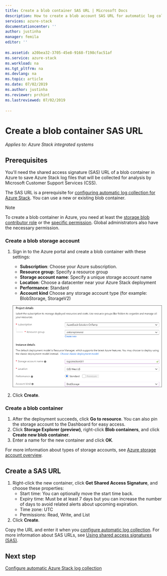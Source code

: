 ```yaml
---
title: Create a blob container SAS URL | Microsoft Docs
description: How to create a blob account SAS URL for automatic log collection in Azure Stack Help + Support.
services: azure-stack
documentationcenter: ''
author: justinha
manager: femila
editor: ''

ms.assetid: a20bea32-3705-45e8-9168-f198cfac51af
ms.service: azure-stack
ms.workload: na
ms.tgt_pltfrm: na
ms.devlang: na
ms.topic: article
ms.date: 07/02/2019
ms.author: justinha
ms.reviewer: prchint
ms.lastreviewed: 07/02/2019

---
```

# Create a blob container SAS URL 

*Applies to: Azure Stack integrated systems*

## Prerequisites

You'll need the shared access signature (SAS) URL of a blob container in Azure to save Azure Stack log files that will be collected for analysis by Microsoft Customer Support Services (CSS). 

The SAS URL is a prerequisite for [configuring automatic log collection for Azure Stack](azure-stack-configure-automatic-log-collection.md).
You can use a new or existing blob container.

>[!NOTE]
>To create a blob container in Azure, you need at least the [storage blob contributor role](https://docs.microsoft.com/azure/role-based-access-control/built-in-roles#storage-blob-data-contributor) or the [specific permission](https://docs.microsoft.com/rest/api/storageservices/authenticate-with-azure-active-directory#permissions-for-calling-blob-and-queue-data-operations). Global administrators also have the necessary permission. 


### Create a blob storage account
 
1. Sign in to the Azure portal and create a blob container with these settings:
   - **Subscription**: Choose your Azure subscription.
   - **Resource group**: Specify a resource group
   - **Storage account name**: Specify a unique storage account name
   - **Location**: Choose a datacenter near your Azure Stack deployment
   - **Performance**: Standard
   - **Account kind** Choose any storage account type (for example: BlobStorage, StorageV2)

   ![Screenshot showing the blob container properties](media/azure-stack-automatic-log-collection/create-blob-container.png)

1. Click **Create**.  

### Create a blob container 

1. After the deployment succeeds, click **Go to resource**. You can also pin the storage account to the Dashboard for easy access. 
1. Click **Storage Explorer (preview)**, right-click **Blob containers**, and click **Create new blob container**. 
1. Enter a name for the new container and click **OK**.

For more information about types of storage accounts, see [Azure storage account overview](https://docs.microsoft.com/azure/storage/common/storage-account-overview).

## Create a SAS URL

1. Right-click the new container, click **Get Shared Access Signature**, and choose these properties:
   - Start time: You can optionally move the start time back. 
   - Expiry time: Must be at least 7 days but you can increase the number of days to avoid related alerts about upcoming expiration.
   - Time zone: UTC
   - Permissions: Read, Write, and List
1. Click **Create**.  

<!--- add screenshot with Read, Write, and List. I did not have perms to do it--->

Copy the URL and enter it when you [configure automatic log collection](azure-stack-configure-automatic-log-collection.md). 
For more information about SAS URLs, see [Using shared access signatures (SAS)](https://docs.microsoft.com/azure/storage/common/storage-dotnet-shared-access-signature-part-1). 

## Next step

[Configure automatic Azure Stack log collection](azure-stack-configure-automatic-log-collection.md)